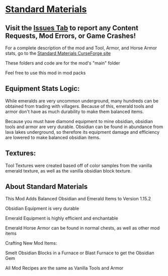 # [Standard Materials](https://www.curseforge.com/minecraft/mc-mods/standardmaterials "Standard Materials CurseForge")

## Visit the [Issues Tab](https://github.com/EricHedengren/StandardMaterials/issues "Standard Materials Issues") to report any Content Requests, Mod Errors, or Game Crashes!

For a complete description of the mod and Tool, Armor, and Horse Armor stats, go to the [Standard Materials CurseForge site](https://www.curseforge.com/minecraft/mc-mods/standardmaterials "Standard Materials CurseForge")

These folders and code are for the mod's "main" folder

Feel free to use this mod in mod packs

## Equipment Stats Logic:
While emeralds are very uncommon underground, many hundreds can be obtained from trading with villagers. Because of this, emerald tools and armor don't have as much durability to make them balanced items. 

Because you must have diamond equipment to mine obsidian, obsidian tools and armor are very durable. Obsidian can be found in abundance from lava lakes underground, so therefore its equipment damage and efficiency are lowered to make balanced obsidian items.

## Textures:
Tool Textures were created based off of color samples from the vanilla emerald texture, as well as the vanilla obsidian block texture.

## About Standard Materials
This Mod Adds Balanced Obsidian and Emerald Items to Version 1.15.2

Obsidian Equipment is very durable

Emerald Equipment is highly efficient and enchantable

Emerald Horse Armor can be found in normal chests, as well as other mod items

Crafting New Mod Items:

Smelt Obsidian Blocks in a Furnace or Blast Furnace to get the Obsidian Gem

All Mod Recipes are the same as Vanilla Tools and Armor

